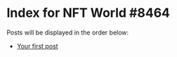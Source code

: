 # Index for NFT World #8464
Posts will be displayed in the order below:

- [Your first post](./001-first.md)

